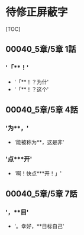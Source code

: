# 待修正屏蔽字

[TOC]

## 00040_5章/5章 1話

### '「**！'

- '「**！？为什'
- '「**！？这个'


## 00040_5章/5章 4話

### '为**，'

- '能被称为**，这是非'

### '点***开'

- '啊！快点***开！」'


## 00040_5章/5章 7話

### '，**目'

- '。幸好，**目标自己'
